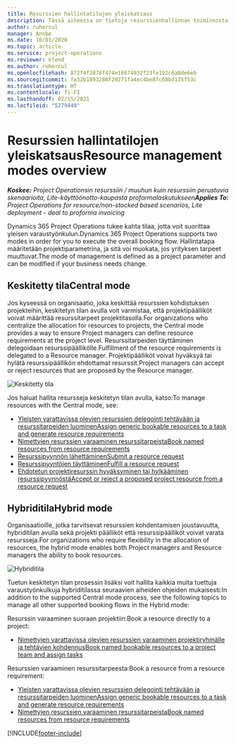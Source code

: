 ```yaml
---
title: Resurssien hallintatilojen yleiskatsaus
description: Tässä aiheessa on tietoja resurssienhallinnan toiminnosta Dynamics 365 Project Operationsissa.
author: ruhercul
manager: Annbe
ms.date: 10/01/2020
ms.topic: article
ms.service: project-operations
ms.reviewer: kfend
ms.author: ruhercul
ms.openlocfilehash: 872f4f2878f474e16674932f23fe192c6a8de6eb
ms.sourcegitcommit: fa32b1893286f20271fa4ec4be8fc68bd135f53c
ms.translationtype: HT
ms.contentlocale: fi-FI
ms.lasthandoff: 02/15/2021
ms.locfileid: "5279449"
---
```

# <a name="resource-management-modes-overview"></a><span data-ttu-id="c9f91-103">Resurssien hallintatilojen yleiskatsaus</span><span class="sxs-lookup"><span data-stu-id="c9f91-103">Resource management modes overview</span></span>

<span data-ttu-id="c9f91-104">_**Koskee:** Project Operationsin resurssiin / muuhun kuin resurssiin perustuvia skenaarioita, Lite-käyttöönotto-kaupasta proformalaskutukseen_</span><span class="sxs-lookup"><span data-stu-id="c9f91-104">_**Applies To:** Project Operations for resource/non-stocked based scenarios, Lite deployment - deal to proforma invoicing_</span></span>


<span data-ttu-id="c9f91-105">Dynamics 365 Project Operations tukee kahta tilaa, jotta voit suorittaa yleisen varaustyönkulun.</span><span class="sxs-lookup"><span data-stu-id="c9f91-105">Dynamics 365 Project Operations supports two modes in order for you to execute the overall booking flow.</span></span> <span data-ttu-id="c9f91-106">Hallintatapa määritetään projektiparametrina, ja sitä voi muokata, jos yrityksen tarpeet muuttuvat.</span><span class="sxs-lookup"><span data-stu-id="c9f91-106">The mode of management is defined as a project parameter and can be modified if your business needs change.</span></span>    

## <a name="central-mode"></a><span data-ttu-id="c9f91-107">Keskitetty tila</span><span class="sxs-lookup"><span data-stu-id="c9f91-107">Central mode</span></span>
<span data-ttu-id="c9f91-108">Jos kyseessä on organisaatio, joka keskittää resurssien kohdistuksen projekteihin, keskitetyn tilan avulla voit varmistaa, että projektipäälliköt voivat määrittää resurssitarpeet projektitasolla.</span><span class="sxs-lookup"><span data-stu-id="c9f91-108">For organizations who centralize the allocation for resources to projects, the Central mode provides a way to ensure Project managers can define resource requirements at the project level.</span></span> <span data-ttu-id="c9f91-109">Resurssitarpeiden täyttäminen delegoidaan resurssipäällikölle.</span><span class="sxs-lookup"><span data-stu-id="c9f91-109">Fulfillment of the resource requirements is delegated to a Resource manager.</span></span> <span data-ttu-id="c9f91-110">Projektipäälliköt voivat hyväksyä tai hylätä resurssipäällikön ehdottamat resurssit.</span><span class="sxs-lookup"><span data-stu-id="c9f91-110">Project managers can accept or reject resources that are proposed by the Resource manager.</span></span>

![Keskitetty tila](./media/resource-management-central.png)

<span data-ttu-id="c9f91-112">Jos haluat hallita resursseja keskitetyn tilan avulla, katso:</span><span class="sxs-lookup"><span data-stu-id="c9f91-112">To manage resources with the Central mode, see:</span></span>

- [<span data-ttu-id="c9f91-113">Yleisten varattavissa olevien resurssien delegointi tehtävään ja resurssitarpeiden luominen</span><span class="sxs-lookup"><span data-stu-id="c9f91-113">Assign generic bookable resources to a task and generate resource requirements</span></span>](https://docs.microsoft.com/dynamics365/project-service/assign-generic-bookable-resource)
- [<span data-ttu-id="c9f91-114">Nimettyjen resurssien varaaminen resurssitarpeista</span><span class="sxs-lookup"><span data-stu-id="c9f91-114">Book named resources from resource requirements</span></span>](https://docs.microsoft.com/dynamics365/project-service/book-named-resource)
- [<span data-ttu-id="c9f91-115">Resurssipyynnön lähettäminen</span><span class="sxs-lookup"><span data-stu-id="c9f91-115">Submit a resource request</span></span>](https://docs.microsoft.com/dynamics365/project-service/submit-resource-request)
- [<span data-ttu-id="c9f91-116">Resurssipyyntöjen täyttäminen</span><span class="sxs-lookup"><span data-stu-id="c9f91-116">Fulfill a resource request</span></span>](https://docs.microsoft.com/dynamics365/project-service/resource-management-fulfill-requests)
- [<span data-ttu-id="c9f91-117">Ehdotetun projektiresurssin hyväksyminen tai hylkääminen resurssipyynnöstä</span><span class="sxs-lookup"><span data-stu-id="c9f91-117">Accept or reject a proposed project resource from a resource request</span></span>](https://docs.microsoft.com/dynamics365/project-service/accept-reject-proposed-resource)

## <a name="hybrid-mode"></a><span data-ttu-id="c9f91-118">Hybriditila</span><span class="sxs-lookup"><span data-stu-id="c9f91-118">Hybrid mode</span></span>
<span data-ttu-id="c9f91-119">Organisaatioille, jotka tarvitsevat resurssien kohdentamisen joustavuutta, hybriditilan avulla sekä projekti päälliköt että resurssipäälliköt voivat varata resursseja.</span><span class="sxs-lookup"><span data-stu-id="c9f91-119">For organizations who require flexibility in the allocation of resources, the hybrid mode enables both Project managers and Resource managers the ability to book resources.</span></span>

![Hybriditila](./media/resource-management-hybrid.png)

<span data-ttu-id="c9f91-121">Tuetun keskitetyn tilan prosessin lisäksi voit hallita kaikkia muita tuettuja varaustyönkulkuja hybriditilassa seuraavien aiheiden ohjeiden mukaisesti:</span><span class="sxs-lookup"><span data-stu-id="c9f91-121">In addition to the supported Central mode process, see the following topics to manage all other supported booking flows in the Hybrid mode:</span></span>

<span data-ttu-id="c9f91-122">Resurssin varaaminen suoraan projektiin:</span><span class="sxs-lookup"><span data-stu-id="c9f91-122">Book a resource directly to a project:</span></span>
- [<span data-ttu-id="c9f91-123">Nimettyjen varattavissa olevien resurssien varaaminen projektiryhmälle ja tehtävien kohdennus</span><span class="sxs-lookup"><span data-stu-id="c9f91-123">Book named bookable resources to a project team and assign tasks</span></span>](https://docs.microsoft.com/dynamics365/project-service/assign-named-bookable-resource)

<span data-ttu-id="c9f91-124">Resurssien varaaminen resurssitarpeesta:</span><span class="sxs-lookup"><span data-stu-id="c9f91-124">Book a resource from a resource requirement:</span></span>
- [<span data-ttu-id="c9f91-125">Yleisten varattavissa olevien resurssien delegointi tehtävään ja resurssitarpeiden luominen</span><span class="sxs-lookup"><span data-stu-id="c9f91-125">Assign generic bookable resources to a task and generate resource requirements</span></span>](https://docs.microsoft.com/dynamics365/project-service/assign-generic-bookable-resource)
- [<span data-ttu-id="c9f91-126">Nimettyjen resurssien varaaminen resurssitarpeista</span><span class="sxs-lookup"><span data-stu-id="c9f91-126">Book named resources from resource requirements</span></span>](https://docs.microsoft.com/dynamics365/project-service/book-named-resource)


[!INCLUDE[footer-include](../includes/footer-banner.md)]